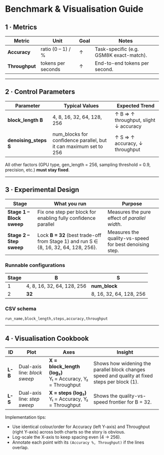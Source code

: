# Benchmark & Visualisation Guide

## 1 · Metrics

| Metric         | Unit              | Goal | Notes                                                                                                           |
| -------------- | ----------------- | ---- | --------------------------------------------------------------------------------------------------------------- |
| **Accuracy**   | ratio (0 – 1) / % | ↑    | Task-specific (e.g. GSM8K exact-match).                                                                         |
| **Throughput** | tokens per seconds     | ↑    | End-to-end tokens per second.                                                                                   |

---

## 2 · Control Parameters

| Parameter              | Typical Values                         | Expected Trend                        |
| ---------------------- | -------------------------------------- | ------------------------------------- |
| **block\_length B**    | 4, 8, 16, 32, 64, 128, 256             | ↑ B ⇒ ↑ throughput, slight ↓ accuracy |
| **denoising\_steps S** | num\_blocks for confidence parallel, but it can maximum set to 256 | ↑ S ⇒ ↑ accuracy, ↓ throughput        |

All other factors (GPU type, gen\_length = 256, sampling threshold = 0.9, precision, etc.) **must stay fixed**.

---

## 3 · Experimental Design

| Stage                     | What you run                                                                           | Purpose                                                        |
| ------------------------- | -------------------------------------------------------------------------------------- | -------------------------------------------------------------- |
| **Stage 1 – Block sweep** | Fix one step per block for enabling fully confidence parallel | Measures the pure effect of *parallel width*.  |
| **Stage 2 – Step sweep**  | Lock **B = 32** (best trade-off from Stage 1) and run S ∈ {8, 16, 32, 64, 128, 256}.   | Measures the quality-vs-speed for best denoising step. |

### Runnable configurations

| Stage | B                          | S                       |
| ----- | -------------------------- | ----------------------- |
| 1     | 4, 8, 16, 32, 64, 128, 256 | **num_block**                   |
| 2     | **32**                     | 8, 16, 32, 64, 128, 256 |

### CSV schema

```
run_name,block_length,steps,accuracy,throughput
```

---

## 4 · Visualisation Cookbook

| ID      | Plot                          | Axes                                                           | Insight                                                                            |
| ------- | ----------------------------- | -------------------------------------------------------------- | ---------------------------------------------------------------------------------- |
| **L-B** | Dual-axis line: *block sweep* | **X = block\_length (log₂)**<br>Y₁ = Accuracy, Y₂ = Throughput | Shows how widening the parallel block changes speed and quality at fixed steps per block (1). |
| **L-S** | Dual-axis line: *step sweep*  | **X = steps (log₂)**<br>Y₁ = Accuracy, Y₂ = Throughput         | Shows the quality-vs-speed frontier for B = 32.                                    |

Implementation tips:

* Use identical colour/order for Accuracy (left Y-axis) and Throughput (right Y-axis) across both charts so the story is obvious.
* Log-scale the X-axis to keep spacing even (4 → 256).
* Annotate each point with its `(Accuracy %, Throughput)` if the lines overlap.